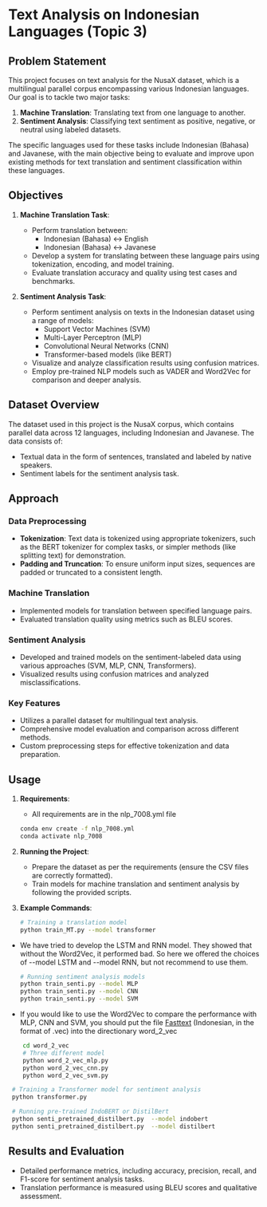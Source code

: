 
# Text Analysis on Indonesian Languages (Topic 3)

## Problem Statement

This project focuses on text analysis for the NusaX dataset, which is a multilingual parallel corpus encompassing various Indonesian languages. Our goal is to tackle two major tasks:
1. **Machine Translation**: Translating text from one language to another.
2. **Sentiment Analysis**: Classifying text sentiment as positive, negative, or neutral using labeled datasets.

The specific languages used for these tasks include Indonesian (Bahasa) and Javanese, with the main objective being to evaluate and improve upon existing methods for text translation and sentiment classification within these languages.

## Objectives

1. **Machine Translation Task**:
   - Perform translation between:
     - Indonesian (Bahasa) ↔ English
     - Indonesian (Bahasa) ↔ Javanese
   - Develop a system for translating between these language pairs using tokenization, encoding, and model training.
   - Evaluate translation accuracy and quality using test cases and benchmarks.

2. **Sentiment Analysis Task**:
   - Perform sentiment analysis on texts in the Indonesian dataset using a range of models:
     - Support Vector Machines (SVM)
     - Multi-Layer Perceptron (MLP)
     - Convolutional Neural Networks (CNN)
     - Transformer-based models (like BERT)
   - Visualize and analyze classification results using confusion matrices.
   - Employ pre-trained NLP models such as VADER and Word2Vec for comparison and deeper analysis.

## Dataset Overview

The dataset used in this project is the NusaX corpus, which contains parallel data across 12 languages, including Indonesian and Javanese. The data consists of:
- Textual data in the form of sentences, translated and labeled by native speakers.
- Sentiment labels for the sentiment analysis task.

## Approach

### Data Preprocessing
- **Tokenization**: Text data is tokenized using appropriate tokenizers, such as the BERT tokenizer for complex tasks, or simpler methods (like splitting text) for demonstration.
- **Padding and Truncation**: To ensure uniform input sizes, sequences are padded or truncated to a consistent length.

### Machine Translation
- Implemented models for translation between specified language pairs.
- Evaluated translation quality using metrics such as BLEU scores.

### Sentiment Analysis
- Developed and trained models on the sentiment-labeled data using various approaches (SVM, MLP, CNN, Transformers).
- Visualized results using confusion matrices and analyzed misclassifications.

### Key Features
- Utilizes a parallel dataset for multilingual text analysis.
- Comprehensive model evaluation and comparison across different methods.
- Custom preprocessing steps for effective tokenization and data preparation.

## Usage

1. **Requirements**:
   - All requirements are in the nlp_7008.yml file
   ```bash
   conda env create -f nlp_7008.yml
   conda activate nlp_7008
   ```

2. **Running the Project**:
   - Prepare the dataset as per the requirements (ensure the CSV files are correctly formatted).
   - Train models for machine translation and sentiment analysis by following the provided scripts.

3. **Example Commands**:
   ```bash
   # Training a translation model
   python train_MT.py --model transformer
   ```
 - We have tried to develop the LSTM and RNN model. They showed that without the Word2Vec, it performed bad. So here we offered the choices of --model LSTM and --model RNN, but not recommend to use them.
   ```bash
   # Running sentiment analysis models
   python train_senti.py --model MLP
   python train_senti.py --model CNN
   python train_senti.py --model SVM
   ```
 - If you would like to use the Word2Vec to compare the performance with MLP, CNN and SVM, you should put the file [Fasttext]((https://fasttext.cc/docs/en/crawl-vectors.html)) (Indonesian, in the format of .vec) into the directionary word_2_vec
  ```bash
      cd word_2_vec
      # Three different model
      python word_2_vec_mlp.py
      python word_2_vec_cnn.py
      python word_2_vec_svm.py
   ```
  
  ```bash
   # Training a Transformer model for sentiment analysis
   python transformer.py

   # Running pre-trained IndoBERT or DistilBert
   python senti_pretrained_distilbert.py  --model indobert
   python senti_pretrained_distilbert.py  --model distilbert
   ```

## Results and Evaluation

- Detailed performance metrics, including accuracy, precision, recall, and F1-score for sentiment analysis tasks.
- Translation performance is measured using BLEU scores and qualitative assessment.
